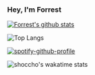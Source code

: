 ### Hey, I'm Forrest

[![Forrest's github stats](https://github-readme-stats.vercel.app/api?username=forrestburton)](https://github.com/forrestburton/github-readme-stats)

![Top Langs](https://github-readme-stats.vercel.app/api/top-langs/?username=forrestburton&layout=compact)

[![spotify-github-profile](https://spotify-github-profile.vercel.app/api/view?uid=c0535e3k72rqn7nfqvfm1kv7v&cover_image=true&theme=novatorem)](https://github.com/kittinan/spotify-github-profile)

![shoccho's wakatime stats](https://github-readme-stats.vercel.app/api/wakatime?username=@forrestburton)

